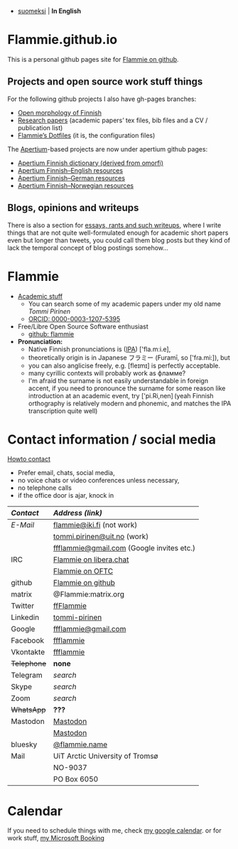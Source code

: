 * [suomeksi](indeksi.html) | **In English**

# Flammie.github.io

This is a personal github pages site for [Flammie on
github](https://github.com/flammie).

## Projects and open source work stuff things

For the following github projects I also have gh-pages branches:

* [Open morphology of Finnish](omorfi/)
* [Research papers](purplemonkeydishwasher/) (academic papers’ tex files, bib
  files and a CV / publication list)
* [Flammie’s Dotfiles](dotfiles/) (it is, the configuration files)

The [Apertium](//apertium.github.io)-based projects are now under apertium
github pages:

* [Apertium Finnish dictionary (derived from
  omorfi)](//apertium.github.io/apertium-fin/)
* [Apertium Finnish–English resources](//apertium.github.io/apertium-fin-deu/)
* [Apertium Finnish–German resources](//apertium.github.io/apertium-fin-eng/)
* [Apertium Finnish–Norwegian resources](//apertium.github.io/apertium-fin-nor/)

## Blogs, opinions and writeups

There is also a section for [essays, rants and such writeups](rants.html), where
I write things that are not quite well-formulated enough for academic short
papers even but longer than tweets, you could call them blog posts but they kind
of lack the temporal concept of blog postings somehow...

# Flammie

* [Academic stuff](purplemonkeydishwasher/)
  * You can search some of my academic papers under my old name *Tommi Pirinen*
  * [ORCID: 0000-0003-1207-5395](https://orcid.org/0000-0003-1207-5395)
* Free/Libre Open Source Software enthusiast
  * [github: flammie](https://github.com/flammie)
* **Pronunciation:**
  * Native Finnish pronunciations is
  ([IPA](https://en.wikipedia.org/wiki/International_Phonetic_Alphabet))
  ['fla.mːi.e],
  * theoretically origin is in Japanese フラミー (Furamī, so
  ['fɾa.mi:]), but
  * you can also anglicise freely, e.g. [fleɪmɪ] is perfectly acceptable.
  * many cyrillic contexts will probably work as фламме?
  * I'm afraid the surname is not easily understandable in
  foreign accent, if you need to pronounce the surname for some reason like
  introduction at an academic event, try ['pi.Ri,nen] (yeah Finnish
  orthography is relatively modern and phonemic, and matches the IPA
  transcription quite well)

# Contact information / social media

[Howto contact](contact.html)

* Prefer email, chats, social media,
* no voice chats or video conferences unless necessary,
* no telephone calls
* if the office door is ajar, knock in

| *Contact* | *Address (link)* |
| :-------  | :--------------  |
| *E-Mail* | flammie@iki.fi (not work) |
|          | tommi.pirinen@uit.no (work) |
|          | ffflammie@gmail.com (Google invites etc.) |
| IRC | [Flammie on libera.chat](irc://libera/Flammie?isnick) |
|     | [Flammie on OFTC](irc://OFTC/Flammie?isnick) |
| github | [Flammie on github](https://github.com/flammie/) |
| matrix | @Flammie:matrix.org |
| Twitter | [ffFlammie](https://twitter.com/ffFlammie) |
| Linkedin | [tommi-pirinen](https://www.linkedin.com/in/tommi-pirinen-6182127/) |
| Google | ffflammie@gmail.com |
| Facebook | [ffflammie](https://www.facebook.com/ffflammie) |
| Vkontakte | [ffflammie](https://vk.com/ffflammie) |
| ~~Telephone~~ | **none** |
| Telegram | *search* |
| Skype | *search* |
| Zoom | *search* |
| ~~WhatsApp~~ | **???** |
| Mastodon | <a rel="me" href="https://mastodon.online/@flammie">Mastodon</a> |
|          | <a rel="me" href="https://mastodontti.fi/@flammie">Mastodon</a> |
| bluesky | [@flammie.name](https://bsky.app/profile/flammie.name) |
| Mail | UiT Arctic University of Tromsø |
| | NO-9037 |
| | PO Box 6050  |



# Calendar

If you need to schedule things with me, check [my google
calendar](https://calendar.google.com/calendar/u/0?cid=ZmZmbGFtbWllQGdtYWlsLmNvbQ).
or for work stuff, [my Microsoft
Booking](https://outlook.office.com/bookwithme/user/f297d3e883d546bc8ad906c68c3f28c7@uit.no?anonymous&ep=plink)

<!-- vim: set ft=markdown -->

